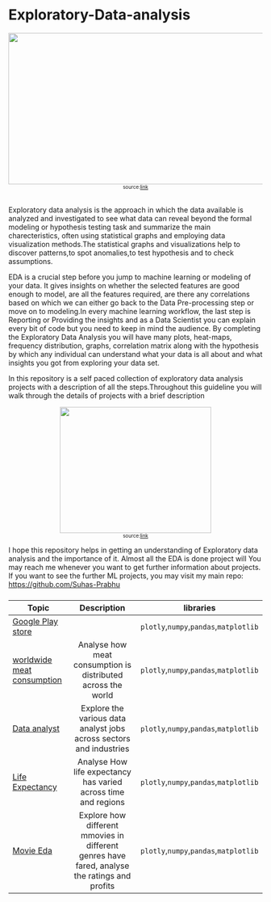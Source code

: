 # Exploratory-Data-analysis


<div align ="center">
<img src="https://pianalytix.com/wp-content/uploads/2020/11/Exploratory-Data-Analysis.jpg" width="800" height="300" align="center"/>
  <br>
  <sub><sup> source:<a href ='https://pianalytix.com/exploratory-data-analysis/'>link</a> </sup></sub>
    </div>
<br>

Exploratory data analysis is the approach in which the data available is analyzed and investigated to see what data can reveal beyond the formal modeling or hypothesis testing task and summarize the main charecteristics, often using statistical graphs and employing data visualization methods.The statistical graphs and visualizations help to discover patterns,to spot anomalies,to test hypothesis and to check assumptions.

EDA is a crucial step before you jump to machine learning or modeling of your data. It gives insights on whether the selected features are good enough to model, are all the features required, are there any correlations based on which we can either go back to the Data Pre-processing step or move on to modeling.In every machine learning workflow, the last step is Reporting or Providing the insights and as a Data Scientist you can explain every bit of code but you need to keep in mind the audience. By completing the Exploratory Data Analysis you will have many plots, heat-maps, frequency distribution, graphs, correlation matrix along with the hypothesis by which any individual can understand what your data is all about and what insights you got from exploring your data set.

In this repository is a self paced collection of exploratory data analysis projects with a description of all the steps.Throughout this guideline you will walk through the details of projects  with a brief description
<div align ="center">
<img src="http://3.bp.blogspot.com/_0Ij08kpcF5U/TRjJlqk6kTI/AAAAAAAAB7g/y7NzCNAPFKI/s320/bettergraph.png" width="300" height="250" align="center"/>
  <br>
  <sub><sup> source:<a href ='https://thirteenminutes.blogspot.com/2010/12/great-statistical-purchasing-analysis.html'>link</a> </sup></sub>
    </div>

I hope this repository helps in getting an understanding of Exploratory data analysis and the importance of it. Almost all the EDA is done  project will You may reach me whenever you want to get further information about projects. If you want to see the further ML projects, you may visit my main repo: https://github.com/Suhas-Prabhu

### 

| Topic           | Description                                                                                                      |libraries       |
| -------------   |:-------------:                                                                                                   |:-------------: | 
| [Google Play store](https://github.com/Suhas-Prabhu/Exploratory-Data-analysis/tree/main/Google%20play%20store) | |`plotly`,`numpy`,`pandas`,`matplotlib`|
| [worldwide meat consumption](https://github.com/Suhas-Prabhu/Exploratory-Data-analysis/tree/main/Worldwide%20meat%20consumprion) | Analyse how meat consumption is distributed across the world |`plotly`,`numpy`,`pandas`,`matplotlib`|
| [Data analyst](https://github.com/Suhas-Prabhu/Exploratory-Data-analysis/tree/main/data%20analyst) |Explore the various data analyst jobs across sectors and industries|`plotly`,`numpy`,`pandas`,`matplotlib`|
| [Life Expectancy](https://github.com/Suhas-Prabhu/Exploratory-Data-analysis/tree/main/life%20expectancy) | Analyse How life expectancy has varied across time and regions |`plotly`,`numpy`,`pandas`,`matplotlib`|
| [Movie Eda](https://github.com/Suhas-Prabhu/Exploratory-Data-analysis/tree/main/movie%20EDA) | Explore how different mmovies in different genres have fared, analyse the ratings and profits |`plotly`,`numpy`,`pandas`,`matplotlib`|

